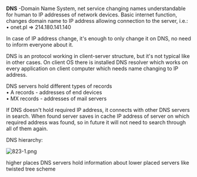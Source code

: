 


  
**DNS** -Domain Name System, net service changing names understandable for human to IP addresses of network devices. Basic internet function, changes domain name to IP address allowing connection to the server, i.e.:  
• onet.pl => 214.180.141.140  
  
In case of IP address change, it's enough to only change it on DNS, no need to inform everyone about it.   
  
DNS is an protocol working in client-server structure, but it's not typical like in other cases. On client OS there is installed DNS resolver which works on every application on client computer which needs name changing to IP address.  
  
DNS servers hold different types of records  
• A records - addresses of end devices  
• MX records - addresses of mail servers  
  
  
If DNS doesn't hold required IP address, it connects with other DNS servers in search. When found server saves in cache IP address of server on which required address was found, so in future it will not need to search through all of them again.  
  
DNS hierarchy:  
  
![823-1.png](823-1.png)  
  
higher places DNS servers hold information about lower placed servers like twisted tree scheme  
  
